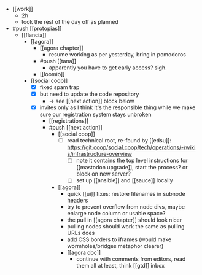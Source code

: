 - [[work]]
  - 2h
  - took the rest of the day off as planned
- #push [[protopias]]
  - [[flancia]]
    - [[agora]]
      - [[agora chapter]]
        - resume working as per yesterday, bring in pomodoros
      - #push [[tana]]
        - apparently you have to get early access? sigh.
      - [[loomio]]
    - [[social coop]]
      - [x] fixed spam trap 
      - [x] but need to update the code repository
        - -> see [[next action]] block below
      - [x] invites only as I think it's the responsible thing while we make sure our registration system stays unbroken
        - [[registrations]]
        - #push [[next action]]
          - [[social coop]]
            - [ ] read technical root, re-found by [[edsu]]: https://git.coop/social.coop/tech/operations/-/wikis/infrastructure-overview
              - [ ] note it contains the top level instructions for [[mastodon upgrade]], start the process? or block on new server?
              - [ ] set up [[ansible]] and [[sauce]] locally
          - [[agora]]
            - quick [[ui]] fixes: restore filenames in subnode headers
            - try to prevent overflow from node divs, maybe enlarge node column or usable space?
            - the pull in [[agora chapter]] should look nicer
            - pulling nodes should work the same as pulling URLs does
            - add CSS borders to iframes (would make wormholes/bridges metaphor clearer)
            - [[agora doc]]
              - continue with comments from editors, read them all at least, think [[gtd]] inbox
